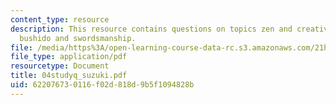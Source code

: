 ```yaml
---
content_type: resource
description: This resource contains questions on topics zen and creativity, zen religion,
  bushido and swordsmanship.
file: /media/https%3A/open-learning-course-data-rc.s3.amazonaws.com/21h-522-japan-in-the-age-of-the-samurai-history-and-film-fall-2006/622076730116f02d818d9b5f1094828b_04studyq_suzuki.pdf
file_type: application/pdf
resourcetype: Document
title: 04studyq_suzuki.pdf
uid: 62207673-0116-f02d-818d-9b5f1094828b
---
```

